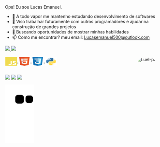 Opa! Eu sou Lucas Emanuel.

- 🌱 A todo vapor me mantenho estudando desenvolvimento de softwares
- 👯 Viso trabalhar futuramente com outros programadores e ajudar na construção de grandes projetos
- 🔭 Buscando oportunidades de mostrar minhas habilidades
- 📫 Como me encontrar? meu email: Lucasemanuel500@outlook.com
<div>
  <a href="https://github.com/LuelYuuki">
  <img height='180cm' src="https://github-readme-stats.vercel.app/api?username=LuelYuuki&show_icons=true&theme=dracula&include_all_commits=true&count_private=true"/>
  <img height='140cm' src="https://github-readme-stats.vercel.app/api/top-langs/?username=LuelYuuki&layout=compact&langs_count=16&theme=dracula"/>
</div>

<div style="display: inline_block"><br>
  <img align="center" alt="Luel-Js" height="30" width="40" src="https://raw.githubusercontent.com/devicons/devicon/master/icons/javascript/javascript-plain.svg">
  <img align="center" alt="Luel-HTML" height="30" width="40" src="https://raw.githubusercontent.com/devicons/devicon/master/icons/html5/html5-original.svg">
  <img align="center" alt="Luel-CSS" height="30" width="40" src="https://raw.githubusercontent.com/devicons/devicon/master/icons/css3/css3-original.svg">
  <img align="center" alt="Luel-Python" height="30" width="40" src="https://raw.githubusercontent.com/devicons/devicon/master/icons/python/python-original.svg">
   <img align="right" alt="Luel-pic" height="150" style="border-radius:50px;" src="https://lh3.googleusercontent.com/a-/AOh14Gjy9yoEcrVG_s8dfF0LPV4NlFN7gKJWZir5mG94KQ=s288-p-rw-no?width=676&height=676">
</div>

 ##
 
<div>
  <a href="https://instagram.com/lucaixyuuki/" target="_blank"><img src="https://img.shields.io/badge/-Instagram-%23E4405F?style=for-the-badge&logo=instagram&logoColor=white" target="_blank"></a>
  <a href = "mailto:lucasemanuelll500@gmail.com"><img src="https://img.shields.io/badge/-Gmail-%23333?style=for-the-badge&logo=gmail&logoColor=white" target="_blank"></a>
  <a href="https://www.linkedin.com/in/lucas-emanuel-7ab30122a" target="_blank"><img src="https://img.shields.io/badge/-LinkedIn-%230077B5?style=for-the-badge&logo=linkedin&logoColor=white" target="_blank"></a> 
  
  ![Snake animation](https://github.com/rafaballerini/rafaballerini/blob/output/github-contribution-grid-snake.svg)
  
</div>
